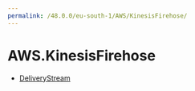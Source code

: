 ```yaml
---
permalink: /48.0.0/eu-south-1/AWS/KinesisFirehose/
---
```


# AWS.KinesisFirehose



* [DeliveryStream](DeliveryStream.md)